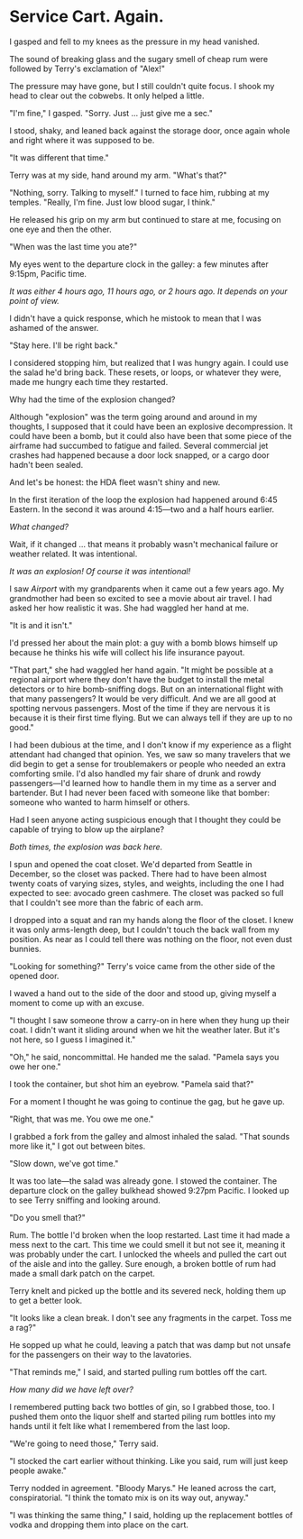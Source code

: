 # Service Cart. Again.

I gasped and fell to my knees as the pressure in my head vanished.

The sound of breaking glass and the sugary smell of cheap rum were followed by Terry's exclamation of "Alex!"

The pressure may have gone, but I still couldn't quite focus.
I shook my head to clear out the cobwebs.
It only helped a little.

"I'm fine," I gasped.
"Sorry.
Just … just give me a sec."

I stood, shaky, and leaned back against the storage door, once again whole and right where it was supposed to be.

"It was different that time."

Terry was at my side, hand around my arm.
"What's that?"

"Nothing, sorry.
Talking to myself."
I turned to face him, rubbing at my temples.
"Really, I'm fine.
Just low blood sugar, I think."

He released his grip on my arm but continued to stare at me, focusing on one eye and then the other.

"When was the last time you ate?"

My eyes went to the departure clock in the galley: a few minutes after 9:15pm, Pacific time.

_It was either 4 hours ago, 11 hours ago, or 2 hours ago.
It depends on your point of view._

I didn't have a quick response, which he mistook to mean that I was ashamed of the answer.

"Stay here.
I'll be right back."

I considered stopping him, but realized that I was hungry again.
I could use the salad he'd bring back.
These resets, or loops, or whatever they were, made me hungry each time they restarted.

Why had the time of the explosion changed?

Although "explosion" was the term going around and around in my thoughts, I supposed that it could have been an explosive decompression.
It could have been a bomb, but it could also have been that some piece of the airframe had succumbed to fatigue and failed.
Several commercial jet crashes had happened because a door lock snapped, or a cargo door hadn't been sealed.

And let's be honest: the HDA fleet wasn't shiny and new.

In the first iteration of the loop the explosion had happened around 6:45 Eastern.
In the second it was around 4:15—two and a half hours earlier.

_What changed?_

Wait, if it changed … that means it probably wasn't mechanical failure or weather related.
It was intentional.

_It was an explosion!
Of course it was intentional!_

I saw _Airport_ with my grandparents when it came out a few years ago.
My grandmother had been so excited to see a movie about air travel.
I had asked her how realistic it was.
She had waggled her hand at me.

"It is and it isn't."

I'd pressed her about the main plot: a guy with a bomb blows himself up because he thinks his wife will collect his life insurance payout.

"That part," she had waggled her hand again.
"It might be possible at a regional airport where they don't have the budget to install the metal detectors or to hire bomb-sniffing dogs.
But on an international flight with that many passengers?
It would be very difficult.
And we are all good at spotting nervous passengers.
Most of the time if they are nervous it is because it is their first time flying.
But we can always tell if they are up to no good."

I had been dubious at the time, and I don't know if my experience as a flight attendant had changed that opinion.
Yes, we saw so many travelers that we did begin to get a sense for troublemakers or people who needed an extra comforting smile.
I'd also handled my fair share of drunk and rowdy passengers—I'd learned how to handle them in my time as a server and bartender.
But I had never been faced with someone like that bomber: someone who wanted to harm himself or others.

Had I seen anyone acting suspicious enough that I thought they could be capable of trying to blow up the airplane?

_Both times, the explosion was back here._

I spun and opened the coat closet.
We'd departed from Seattle in December, so the closet was packed.
There had to have been almost twenty coats of varying sizes, styles, and weights, including the one I had expected to see: avocado green cashmere.
The closet was packed so full that I couldn't see more than the fabric of each arm.

I dropped into a squat and ran my hands along the floor of the closet.
I knew it was only arms-length deep, but I couldn't touch the back wall from my position.
As near as I could tell there was nothing on the floor, not even dust bunnies.

"Looking for something?"
Terry's voice came from the other side of the opened door.

I waved a hand out to the side of the door and stood up, giving myself a moment to come up with an excuse.

"I thought I saw someone throw a carry-on in here when they hung up their coat.
I didn't want it sliding around when we hit the weather later.
But it's not here, so I guess I imagined it."

"Oh," he said, noncommittal.
He handed me the salad.
"Pamela says you owe her one."

I took the container, but shot him an eyebrow.
"Pamela said that?"

For a moment I thought he was going to continue the gag, but he gave up.

"Right, that was me.
You owe me one."

I grabbed a fork from the galley and almost inhaled the salad.
"That sounds more like it," I got out between bites.

"Slow down, we've got time."

It was too late—the salad was already gone.
I stowed the container.
The departure clock on the galley bulkhead showed 9:27pm Pacific.
I looked up to see Terry sniffing and looking around.

"Do you smell that?"

Rum.
The bottle I'd broken when the loop restarted.
Last time it had made a mess next to the cart.
This time we could smell it but not see it, meaning it was probably under the cart.
I unlocked the wheels and pulled the cart out of the aisle and into the galley.
Sure enough, a broken bottle of rum had made a small dark patch on the carpet.

Terry knelt and picked up the bottle and its severed neck, holding them up to get a better look.

"It looks like a clean break.
I don't see any fragments in the carpet.
Toss me a rag?"

He sopped up what he could, leaving a patch that was damp but not unsafe for the passengers on their way to the lavatories.

"That reminds me," I said, and started pulling rum bottles off the cart.

_How many did we have left over?_

I remembered putting back two bottles of gin, so I grabbed those, too.
I pushed them onto the liquor shelf and started piling rum bottles into my hands until it felt like what I remembered from the last loop.

"We're going to need those," Terry said.

"I stocked the cart earlier without thinking.
Like you said, rum will just keep people awake."

Terry nodded in agreement.
"Bloody Marys."
He leaned across the cart, conspiratorial.
"I think the tomato mix is on its way out, anyway."

"I was thinking the same thing," I said, holding up the replacement bottles of vodka and dropping them into place on the cart.

